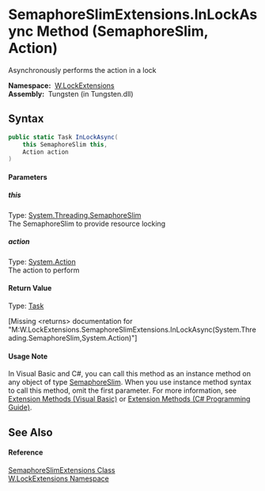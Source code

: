 SemaphoreSlimExtensions.InLockAsync Method (SemaphoreSlim, Action)
==================================================================
   Asynchronously performs the action in a lock

  **Namespace:**  [W.LockExtensions][1]  
  **Assembly:**  Tungsten (in Tungsten.dll)

Syntax
------

```csharp
public static Task InLockAsync(
	this SemaphoreSlim this,
	Action action
)
```

#### Parameters

##### *this*
Type: [System.Threading.SemaphoreSlim][2]  
The SemaphoreSlim to provide resource locking

##### *action*
Type: [System.Action][3]  
The action to perform

#### Return Value
Type: [Task][4]  

[Missing &lt;returns> documentation for "M:W.LockExtensions.SemaphoreSlimExtensions.InLockAsync(System.Threading.SemaphoreSlim,System.Action)"]

#### Usage Note
In Visual Basic and C#, you can call this method as an instance method on any object of type [SemaphoreSlim][2]. When you use instance method syntax to call this method, omit the first parameter. For more information, see [Extension Methods (Visual Basic)][5] or [Extension Methods (C# Programming Guide)][6].

See Also
--------

#### Reference
[SemaphoreSlimExtensions Class][7]  
[W.LockExtensions Namespace][1]  

[1]: ../README.md
[2]: http://msdn.microsoft.com/en-us/library/dd271035
[3]: http://msdn.microsoft.com/en-us/library/bb534741
[4]: http://msdn.microsoft.com/en-us/library/dd235678
[5]: http://msdn.microsoft.com/en-us/library/bb384936.aspx
[6]: http://msdn.microsoft.com/en-us/library/bb383977.aspx
[7]: README.md